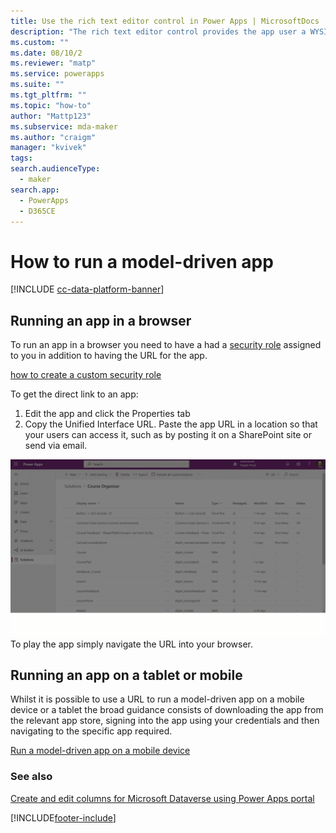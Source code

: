 ```yaml
---
title: Use the rich text editor control in Power Apps | MicrosoftDocs
description: "The rich text editor control provides the app user a WYSIWYG editing area for formatting text"
ms.custom: ""
ms.date: 08/10/2
ms.reviewer: "matp"
ms.service: powerapps
ms.suite: ""
ms.tgt_pltfrm: ""
ms.topic: "how-to"
author: "Mattp123"
ms.subservice: mda-maker
ms.author: "craigm"
manager: "kvivek"
tags: 
search.audienceType: 
  - maker
search.app: 
  - PowerApps
  - D365CE
---
```

# How to run a model-driven app

[!INCLUDE [cc-data-platform-banner](../../includes/cc-data-platform-banner.md)]

## Running an app in a browser

To run an app in a browser you need to have a had a [security role](../model-driven-apps/model-driven-app-glossary.md#security-role) assigned to you in addition to having the URL for the app.

[how to create a custom security role](../model-driven-apps/share-model-driven-app.md#create-a-custom-security-role)

To get the direct link to an app:

1. Edit the app and click the Properties tab
1. Copy the Unified Interface URL.
Paste the app URL in a location so that your users can access it, such as by posting it on a SharePoint site or send via email.

!["Acquiring the link for a model-driven app"](media/share-model-driven-app/app-designer-copy-web-url-process.gif "Acquiring the link for a model-driven app")
To play the app simply navigate the URL into your browser.

## Running an app on a tablet or mobile

Whilst it is possible to use a URL to run a model-driven app on a mobile device or a tablet the broad guidance consists of downloading the app from the relevant app store, signing into the app using your credentials and then navigating to the specific app required.

[Run a model-driven app on a mobile device](/dynamics365/customerengagement/on-premises/basics/dynamics-365-phones-tablets-users-guide-onprem)

### See also

[Create and edit columns for Microsoft Dataverse using Power Apps portal](../data-platform/create-edit-field-portal.md)


[!INCLUDE[footer-include](../../includes/footer-banner.md)]
